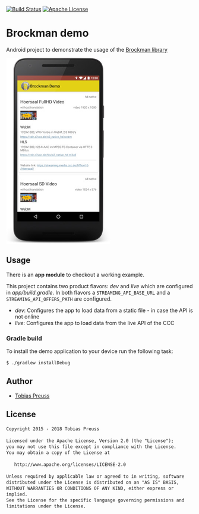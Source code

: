 [![Build Status](https://travis-ci.org/johnjohndoe/BrockmanDemo.svg)](https://travis-ci.org/johnjohndoe/BrockmanDemo) [![Apache License](http://img.shields.io/badge/license-Apache%20License%202.0-lightgrey.svg)](http://choosealicense.com/licenses/apache-2.0/)

# Brockman demo

Android project to demonstrate the usage of the [Brockman library][brockman-library]

![Brockman demo app](gfx/brockman-demo-screenshot.jpg "Brockman demo app")


## Usage

There is an **app module** to checkout a working example.

This project contains two product flavors: _dev_ and _live_ which are configured in _app/build.gradle_.
In both flavors a `STREAMING_API_BASE_URL` and a `STREAMING_API_OFFERS_PATH` are configured.

- _dev_: Configures the app to load data from a static file - in case the API is not online
- _live_: Configures the app to load data from the live API of the CCC


### Gradle build

To install the demo application to your device run the following task:

```bash
$ ./gradlew installDebug
```



## Author

* [Tobias Preuss][tobias-preuss]

## License

    Copyright 2015 - 2018 Tobias Preuss

    Licensed under the Apache License, Version 2.0 (the "License");
    you may not use this file except in compliance with the License.
    You may obtain a copy of the License at

       http://www.apache.org/licenses/LICENSE-2.0

    Unless required by applicable law or agreed to in writing, software
    distributed under the License is distributed on an "AS IS" BASIS,
    WITHOUT WARRANTIES OR CONDITIONS OF ANY KIND, either express or implied.
    See the License for the specific language governing permissions and
    limitations under the License.


[brockman-library]: https://github.com/johnjohndoe/Brockman
[tobias-preuss]: https://github.com/johnjohndoe
